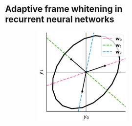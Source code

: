 # Adaptive frame whitening in recurrent neural networks

<p align="center">
  <img width="300"  src="assets/frame_schematic.png">
</p>